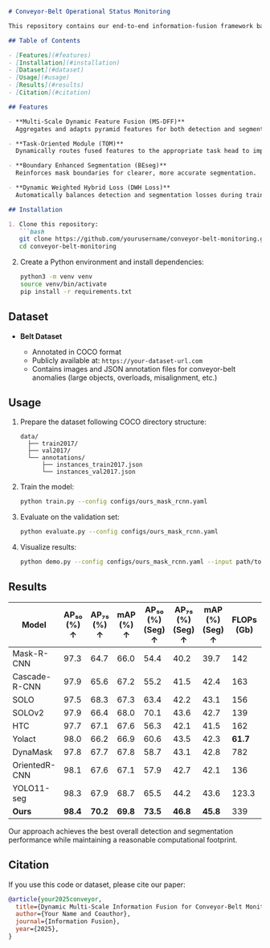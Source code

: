 

````markdown
# Conveyor-Belt Operational Status Monitoring

This repository contains our end-to-end information-fusion framework based on Mask R-CNN for joint detection and segmentation of conveyor-belt operating states. We integrate three novel modules—MS-DFF, TOM, and BEseg—along with a Dynamic Weighted Hybrid Loss to deliver superior performance in challenging industrial scenarios with widely varying object scales.

## Table of Contents

- [Features](#features)  
- [Installation](#installation)  
- [Dataset](#dataset)  
- [Usage](#usage)  
- [Results](#results)  
- [Citation](#citation)  

## Features

- **Multi-Scale Dynamic Feature Fusion (MS-DFF)**  
  Aggregates and adapts pyramid features for both detection and segmentation in one unified backbone.

- **Task-Oriented Module (TOM)**  
  Dynamically routes fused features to the appropriate task head to improve multi-task collaboration.

- **Boundary Enhanced Segmentation (BEseg)**  
  Reinforces mask boundaries for clearer, more accurate segmentation.

- **Dynamic Weighted Hybrid Loss (DWH Loss)**  
  Automatically balances detection and segmentation losses during training.

## Installation

1. Clone this repository:  
   ```bash
   git clone https://github.com/yourusername/conveyor-belt-monitoring.git
   cd conveyor-belt-monitoring
````

2. Create a Python environment and install dependencies:

   ```bash
   python3 -m venv venv
   source venv/bin/activate
   pip install -r requirements.txt
   ```

## Dataset

* **Belt Dataset**

  * Annotated in COCO format
  * Publicly available at: `https://your-dataset-url.com`
  * Contains images and JSON annotation files for conveyor-belt anomalies (large objects, overloads, misalignment, etc.)

## Usage

1. Prepare the dataset following COCO directory structure:

   ```
   data/
     ├── train2017/
     ├── val2017/
     └── annotations/
         ├── instances_train2017.json
         └── instances_val2017.json
   ```
2. Train the model:

   ```bash
   python train.py --config configs/ours_mask_rcnn.yaml
   ```
3. Evaluate on the validation set:

   ```bash
   python evaluate.py --config configs/ours_mask_rcnn.yaml
   ```
4. Visualize results:

   ```bash
   python demo.py --config configs/ours_mask_rcnn.yaml --input path/to/image.jpg
   ```

## Results

| Model         | AP₅₀ (%) ↑ | AP₇₅ (%) ↑ | mAP (%) ↑ | AP₅₀ (%) (Seg) ↑ | AP₇₅ (%) (Seg) ↑ | mAP (%) (Seg) ↑ | FLOPs (Gb) | Params (Mb) |
| ------------- | ---------- | ---------- | --------- | ---------------- | ---------------- | --------------- | ---------- | ----------- |
| Mask-R-CNN    | 97.3       | 64.7       | 66.0      | 54.4             | 40.2             | 39.7            | 142        | 43.99       |
| Cascade-R-CNN | 97.9       | 65.6       | 67.2      | 55.2             | 41.5             | 42.4            | 163        | 77.03       |
| SOLO          | 97.5       | 68.3       | 67.3      | 63.4             | 42.2             | 43.1            | 156        | 36.13       |
| SOLOv2        | 97.9       | 66.4       | 68.0      | 70.1             | 43.6             | 42.7            | 139        | 46.24       |
| HTC           | 97.7       | 67.1       | 67.6      | 56.3             | 42.1             | 41.5            | 162        | 79.97       |
| Yolact        | 98.0       | 66.2       | 66.9      | 60.6             | 43.5             | 42.3            | **61.7**   | 34.75       |
| DynaMask      | 97.8       | 67.7       | 67.8      | 58.7             | 43.1             | 42.8            | 782        | 56.3        |
| OrientedR-CNN | 98.1       | 67.6       | 67.1      | 57.9             | 42.7             | 42.1            | 136        | 51.7        |
| YOLO11-seg    | 98.3       | 67.9       | 68.7      | 65.5             | 44.2             | 43.6            | 123.3      | **22.4**    |
| **Ours**      | **98.4**   | **70.2**   | **69.8**  | **73.5**         | **46.8**         | **45.8**        | 339        | 63.72       |

Our approach achieves the best overall detection and segmentation performance while maintaining a reasonable computational footprint.

## Citation

If you use this code or dataset, please cite our paper:

```bibtex
@article{your2025conveyor,
  title={Dynamic Multi-Scale Information Fusion for Conveyor-Belt Monitoring},
  author={Your Name and Coauthor},
  journal={Information Fusion},
  year={2025},
}
```

```
```
